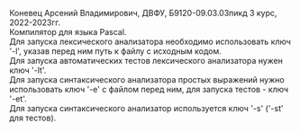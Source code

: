 Коневец Арсений Владимирович, ДВФУ, Б9120-09.03.03пикд 3 курс, 2022-2023гг.  
Компилятор для языка Pascal.  
Для запуска лексического анализатора необходимо использовать ключ '-l', указав перед ним путь к файлу с исходным кодом.  
Для запуска автоматических тестов лексического анализатора нужен ключ '-lt'.  
Для запуска синтаксического анализатора простых выражений нужно использовать ключ '-e' с файлом перед ним, для запуска тестов - ключ '-et'.  
Для запуска синтаксического анализатор используется ключ '-s' ('-st' для тестов).  
